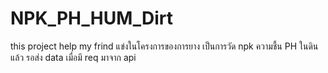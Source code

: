 # NPK_PH_HUM_Dirt
this project help my frind 
แข่งในโครงการของการยาง เป็นการวัด npk ความชื้น PH ในดิน แล้ว รอส่ง data เมื่อมึ req มาจาก api